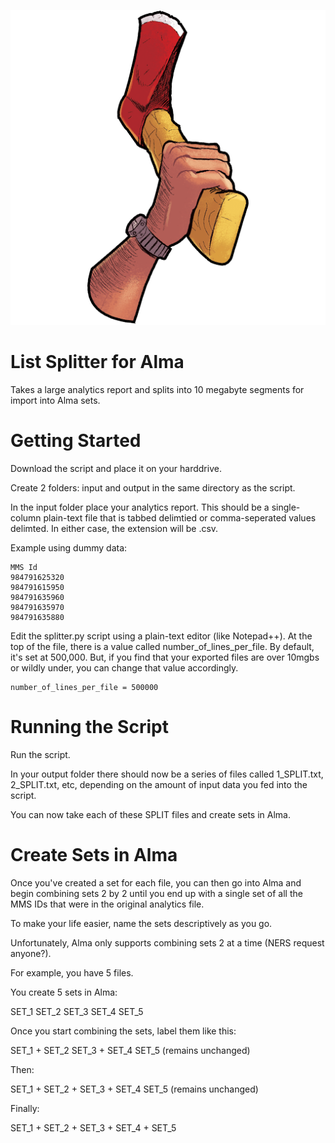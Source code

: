 
![Axe Icon](https://github.com/MrJeremyHobbs/List-Splitter/blob/main/ico/icon.png?sanitize=true)
# List Splitter for Alma
Takes a large analytics report and splits into 10 megabyte segments for import into Alma sets.

# Getting Started
Download the script and place it on your harddrive.

Create 2 folders: input and output in the same directory as the script.

In the input folder place your analytics report. This should be a single-column plain-text file that is tabbed delimtied or comma-seperated values delimted. In either case, the extension will be .csv.

Example using dummy data:

    MMS Id
    984791625320
    984791615950
    984791635960
    984791635970
    984791635880


Edit the splitter.py script using a plain-text editor (like Notepad++). At the top of the file, there is a value called number_of_lines_per_file. By default, it's set at 500,000. But, if you find that your exported files are over 10mgbs or wildly under, you can change that value accordingly.

    number_of_lines_per_file = 500000

# Running the Script

Run the script.

In your output folder there should now be a series of files called 1_SPLIT.txt, 2_SPLIT.txt, etc, depending on the amount of input data you fed into the script.

You can now take each of these SPLIT files and create sets in Alma.

# Create Sets in Alma
Once you've created a set for each file, you can then go into Alma and begin combining sets 2 by 2 until you end up with a single set of all the MMS IDs that were in the original analytics file.

To make your life easier, name the sets descriptively as you go.

Unfortunately, Alma only supports combining sets 2 at a time (NERS request anyone?).

For example, you have 5 files.

You create 5 sets in Alma:

SET_1
SET_2
SET_3
SET_4
SET_5

Once you start combining the sets, label them like this:

SET_1 + SET_2
SET_3 + SET_4
SET_5 (remains unchanged)

Then:

SET_1 + SET_2 + SET_3 + SET_4
SET_5 (remains unchanged)

Finally:

SET_1 + SET_2 + SET_3 + SET_4 + SET_5
